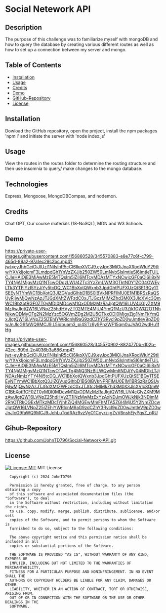 # Social Netework API
  
  ## Description
  The purpose of this challenge was to familiarize myself with mongoDB and how to query the database by creating various different routes as well as how to set up a connection between my server and mongo.

  ## Table of Contents
  - [Installation](#installation)
  - [Usage](#usage)
  - [Credits](#credits)
  - [Demo](#demo)
  - [GitHub-Repository](#github-repository)
  - [License](#license)

  ## Installation
  Dowload the GitHub repository, open the project, install the npm packages 'npm i' and initiate the server with 'node index.js'

  ## Usage
  View the routes in the routes folder to determine the routing structure and then use insomnia to query/ make changes to the mongo database.

  ## Technologies
  Express, Mongoose, MongoDBCompas, and nodemon.

  ## Credits
  Chat GPT, Our course materials (18-NoSQL), MDN and W3 Schools.

  ## Demo
  https://private-user-images.githubusercontent.com/156860528/345570883-e8e77c6f-c799-465d-89a2-97a1ec29c2bc.mp4?jwt=eyJhbGciOiJIUzI1NiIsInR5cCI6IkpXVCJ9.eyJpc3MiOiJnaXRodWIuY29tIiwiYXVkIjoicmF3LmdpdGh1YnVzZXJjb250ZW50LmNvbSIsImtleSI6ImtleTUiLCJleHAiOjE3MjAwMzE5MTQsIm5iZiI6MTcyMDAzMTYxNCwicGF0aCI6Ii8xNTY4NjA1MjgvMzQ1NTcwODgzLWU4ZTc3YzZmLWM3OTktNDY1ZC04OWEyLTk3YTFlYzI5YzJiYy5tcDQ_WC1BbXotQWxnb3JpdGhtPUFXUzQtSE1BQy1TSEEyNTYmWC1BbXotQ3JlZGVudGlhbD1BS0lBVkNPRFlMU0E1M1BRSzRaQSUyRjIwMjQwNzAzJTJGdXMtZWFzdC0xJTJGczMlMkZhd3M0X3JlcXVlc3QmWC1BbXotRGF0ZT0yMDI0MDcwM1QxODMzMzRaJlgtQW16LUV4cGlyZXM9MzAwJlgtQW16LVNpZ25hdHVyZT02MTE4MjU4YmQ1MzU3Zjk1OWQ2OTNhNjkwODMyOTg2N2MzYzc5OGVmZDg2M2U5OTkxODI0MjgyZjg1NmFkYmQxJlgtQW16LVNpZ25lZEhlYWRlcnM9aG9zdCZhY3Rvcl9pZD0wJmtleV9pZD0wJnJlcG9faWQ9MCJ9.L5iobuam3_pi4STz6y9PnzWF15qm0uJVAG2wdHu1fHg

  https://private-user-images.githubusercontent.com/156860528/345570902-8824770b-d02b-42cc-809d-2c4036b3a686.mp4?jwt=eyJhbGciOiJIUzI1NiIsInR5cCI6IkpXVCJ9.eyJpc3MiOiJnaXRodWIuY29tIiwiYXVkIjoicmF3LmdpdGh1YnVzZXJjb250ZW50LmNvbSIsImtleSI6ImtleTUiLCJleHAiOjE3MjAwMzE5MTQsIm5iZiI6MTcyMDAzMTYxNCwicGF0aCI6Ii8xNTY4NjA1MjgvMzQ1NTcwOTAyLTg4MjQ3NzBiLWQwMmItNDJjYy04MDlkLTJjNDAzNmIzYTY4Ni5tcDQ_WC1BbXotQWxnb3JpdGhtPUFXUzQtSE1BQy1TSEEyNTYmWC1BbXotQ3JlZGVudGlhbD1BS0lBVkNPRFlMU0E1M1BRSzRaQSUyRjIwMjQwNzAzJTJGdXMtZWFzdC0xJTJGczMlMkZhd3M0X3JlcXVlc3QmWC1BbXotRGF0ZT0yMDI0MDcwM1QxODMzMzRaJlgtQW16LUV4cGlyZXM9MzAwJlgtQW16LVNpZ25hdHVyZT1iNzMwMzExYzAxNDJmOWJkNjk3NDlmM2RhOTRkOGExMTkzMDc1YjhhZjQ4MGEwMmFhMTA5ZGI4MjU5Y2NmZDcwJlgtQW16LVNpZ25lZEhlYWRlcnM9aG9zdCZhY3Rvcl9pZD0wJmtleV9pZD0wJnJlcG9faWQ9MCJ9.JchLuTqdRAz9vzVgO1Coyrz-gZvV6nshEjyPqsZ_pRU

  ## Gihub-Repository
  https://github.com/JohnTD796/Social-Network-API.git

  ## License
  [![License: MIT](https://img.shields.io/badge/License-MIT-yellow.svg)](https://opensource.org/licenses/MIT)
  MIT License

      Copyright (c) 2024 JohnTD796
      
      Permission is hereby granted, free of charge, to any person obtaining a copy
      of this software and associated documentation files (the "Software"), to deal
      in the Software without restriction, including without limitation the rights
      to use, copy, modify, merge, publish, distribute, sublicense, and/or sell
      copies of the Software, and to permit persons to whom the Software is
      furnished to do so, subject to the following conditions:
      
      The above copyright notice and this permission notice shall be included in all
      copies or substantial portions of the Software.
      
      THE SOFTWARE IS PROVIDED "AS IS", WITHOUT WARRANTY OF ANY KIND, EXPRESS OR
      IMPLIED, INCLUDING BUT NOT LIMITED TO THE WARRANTIES OF MERCHANTABILITY,
      FITNESS FOR A PARTICULAR PURPOSE AND NONINFRINGEMENT. IN NO EVENT SHALL THE
      AUTHORS OR COPYRIGHT HOLDERS BE LIABLE FOR ANY CLAIM, DAMAGES OR OTHER
      LIABILITY, WHETHER IN AN ACTION OF CONTRACT, TORT OR OTHERWISE, ARISING FROM,
      OUT OF OR IN CONNECTION WITH THE SOFTWARE OR THE USE OR OTHER DEALINGS IN THE
      SOFTWARE.
      
